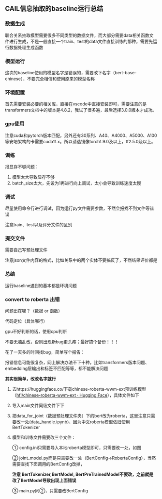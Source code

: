 ## CAIL信息抽取的baseline运行总结

### 数据生成

联合关系抽取模型需要很多不同类型的数据文件，而大部分需要data相关函数文件进行生成，不是一般直接一个train、test的data文件直接训练的那种，需要先运行数据处理生成函数

### 模型运行

这次的baseline使用的模型名字是错误的，需要改下名字（bert-base-chinese），不要完全相信和使用原来的模型名称

### 环境配置

首先需要安装必要的相关库，直接在vscode中直接安装即可，需要注意的是transformers文档中的版本是4.8.2，我试了很多遍，最后选择3.0.0版本才成功。

### gpu使用

注意cuda和pytorch版本匹配，另外还有30系列、A40、A4000、A5000、A100等安培架构的卡需要cuda11.x。所以请选镜像torch1.9.0及以上，tf2.5.0及以上。

### 训练

报显存不够问题：

1. 模型太大导致显存不够
2. batch_size太大，先设为1再进行向上调试，太小会导致训练速度太慢

### 调试

尽量使用命令行进行调试，因为运行py文件需要参数，不然会报找不到文件等错误

注意train、test以及评分文件的区别

### 提交文件

需要自己写预处理文件

注意json文件内容的格式，比如关系中的两个实体不要搞反了，不然结果评价都是

### 总结

运行baseline遇到的基本都是环境问题

### convert to roberta 出错

问题出在哪？（数据 or 函数）

代码定位（具体哪行）

gpu不好判断的话，使用cpu判断

不要无脑乱改，否则出现新bug更头疼；最好搞个备份！！！



花了一天多的时间找bug，简单写个报告：

报错信息可能很复杂，网上解决办法不下十种，比如transformers版本问题、embedding层输出和标签不匹配等等，都不能解决问题

**其实很简单，改改名字就行**

1. 去https://huggingface.co/下载chinese-roberta-wwm-ext预训练模型（[hfl/chinese-roberta-wwm-ext · Hugging Face](https://huggingface.co/hfl/chinese-roberta-wwm-ext)），具体文件如下

2. 导入main文件同级文件下下

3. 把data_for_joint（数据预处理文件夹）下的bert改为roberta，这里注意只需要改一处(data_handle.ipynb)，因为中文roberta模型依旧使用BertTokenizer

4. 模型和训练文件需要改三个文件：

   ① config.ini只需要导入本地roberta模型即可，只需要改一处，如图

   ② joint_model.py而是只需要改一处（BertConfig->RobertaConfig），当然需要查找下面调用的BertConfig改掉，

   **注意 BertTokenizer,BertModel, BertPreTrainedModel不要改，之前就是改了BertModel导致出现上面错误**

   ③ main.py同②，只需要改BertConfig